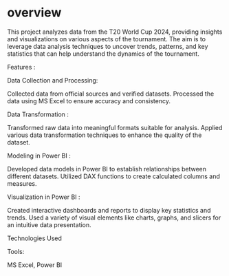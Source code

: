 # overview
This project analyzes data from the T20 World Cup 2024, providing insights and visualizations on various aspects of the tournament. The aim is to leverage data analysis techniques to uncover trends, patterns, and key statistics that can help understand the dynamics of the tournament.

Features :

Data Collection and Processing:

Collected data from official sources and verified datasets.
Processed the data using MS Excel to ensure accuracy and consistency.

Data Transformation :

Transformed raw data into meaningful formats suitable for analysis.
Applied various data transformation techniques to enhance the quality of the dataset.

Modeling in Power BI :

Developed data models in Power BI to establish relationships between different datasets.
Utilized DAX functions to create calculated columns and measures.

Visualization in Power BI :

Created interactive dashboards and reports to display key statistics and trends.
Used a variety of visual elements like charts, graphs, and slicers for an intuitive data presentation.



Technologies Used


Tools:

MS Excel, Power BI
